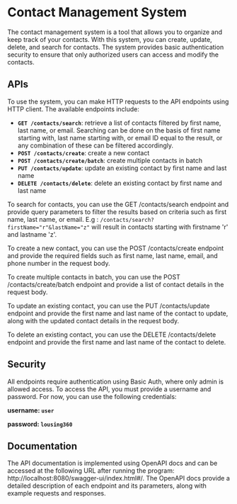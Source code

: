 # Contact Management System

The contact management system is a tool that allows you to organize and keep track of your contacts. With this system, you can create, update, delete, and search for contacts. The system provides basic authentication security to ensure that only authorized users can access and modify the contacts.

## APIs
To use the system, you can make HTTP requests to the API endpoints using HTTP client. The available endpoints include:

- **`GET /contacts/search`**: retrieve a list of contacts filtered by first name, last name, or email. Searching can be done on the basis of first name starting with, last name starting with, or email ID equal to the result, or any combination of these can be filtered accordingly.
- **`POST /contacts/create`**: create a new contact
- **`POST /contacts/create/batch`**: create multiple contacts in batch
- **`PUT /contacts/update`**: update an existing contact by first name and last name
- **`DELETE /contacts/delete`**: delete an existing contact by first name and last name

To search for contacts, you can use the GET /contacts/search endpoint and provide query parameters to filter the results based on criteria such as first name, last name, or email.
E.g : `/contacts/search?firstName="r"&lastName="z"` will result in contacts starting with firstname 'r' and lastname 'z'.

To create a new contact, you can use the POST /contacts/create endpoint and provide the required fields such as first name, last name, email, and phone number in the request body.

To create multiple contacts in batch, you can use the POST /contacts/create/batch endpoint and provide a list of contact details in the request body.

To update an existing contact, you can use the PUT /contacts/update endpoint and provide the first name and last name of the contact to update, along with the updated contact details in the request body.

To delete an existing contact, you can use the DELETE /contacts/delete endpoint and provide the first name and last name of the contact to delete.

## Security
All endpoints require authentication using Basic Auth, where only admin is allowed access. To access the API, you must provide a username and password. For now, you can use the following credentials:

**username: `user`**

**password: `lousing360`**

## Documentation
The API documentation is implemented using OpenAPI docs and can be accessed at the following URL after running the program: http://localhost:8080/swagger-ui/index.html#/. The OpenAPI docs provide a detailed description of each endpoint and its parameters, along with example requests and responses.